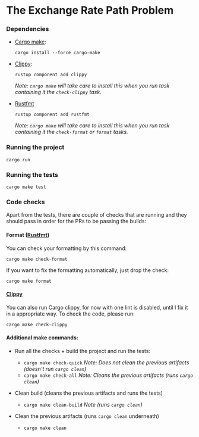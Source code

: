 # The Exchange Rate Path Problem

### Dependencies

* [Cargo make](https://sagiegurari.github.io/cargo-make/):

    `cargo install --force cargo-make`
    
* [Clippy](https://github.com/rust-lang/rust-clippy/):

    `rustup component add clippy`

    _Note: `cargo make` will take care to install this when you run task containing it the `check-clippy` task._
* [Rustfmt](https://github.com/rust-lang/rustfmt)

    `rustup component add rustfmt`

    _Note: `cargo make` will take care to install this when you run task containing it the `check-format` or `format` tasks._

### Running the project

`cargo run`

### Running the tests

`cargo make test`

### Code checks

Apart from the tests, there are couple of checks that are running and they should pass in order
for the PRs to be passing the builds:

#### Format ([Rustfmt](https://github.com/rust-lang/rustfmt))
You can check your formatting by this command:

`cargo make check-format`

If you want to fix the formatting automatically, just drop the check:

`cargo make format`

#### [Clippy](https://github.com/rust-lang/rust-clippy/)

You can also run Cargo clippy, for now with one lint is disabled, until I fix it in a appropriate way.
To check the code, please run:

`cargo make check-clippy`

#### Additional make commands:

* Run all the checks + build the project and run the tests:

    * `cargo make check-quick` _Note: Does not clean the previous artifacts (doesn't run `cargo clean`)_
    * `cargo make check-all` _Note: Cleans the previous artifacts (runs `cargo clean`)_
* Clean build (cleans the previous artifacts and runs the tests)

    * `cargo make clean-build` _Note (runs `cargo clean`)_

* Clean the previous artifacts (runs `cargo clean` underneath)

    * `cargo make clean`
